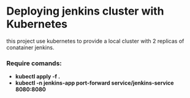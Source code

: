 # Deploying jenkins cluster with Kubernetes

this project use kubernetes to provide a local cluster with 2 replicas of conatainer jenkins.

### Require comands:

*  **kubectl apply -f .**
*  **kubectl -n jenkins-app port-forward service/jenkins-service 8080:8080**

